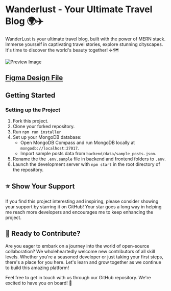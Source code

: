 # Wanderlust - Your Ultimate Travel Blog 🌍✈️

WanderLust is your ultimate travel blog, built with the power of MERN stack. Immerse yourself in captivating travel stories, explore stunning cityscapes. It's time to discover the world's beauty together! ✈️🗺️

![Preview Image](https://github.com/krishnaacharyaa/wanderlust/assets/116620586/17ba9da6-225f-481d-87c0-5d5a010a9538)

## [Figma Design File](https://www.figma.com/file/zqNcWGGKBo5Q2TwwVgR6G5/WanderLust--A-Travel-Blog-App?type=design&node-id=0%3A1&mode=design&t=c4oCG8N1Fjf7pxTt-1)

## Getting Started

### Setting up the Project
1. Fork this project.
2. Clone your forked repository.
3. Run `npm run installer`
4. Set up your MongoDB database:
   - Open MongoDB Compass and run MongoDB locally at `mongodb://localhost:27017`.
   - Import sample posts data from `backend/data/sample_posts.json`.
6. Rename the the `.env.sample` file in backend and frontend folders to `.env`.
7. Launch the development server with `npm start` in the root directory of the repository.

## ⭐ Show Your Support

If you find this project interesting and inspiring, please consider showing your support by starring it on GitHub! Your star goes a long way in helping me reach more developers and encourages me to keep enhancing the project.

## 🌟 Ready to Contribute?

Are you eager to embark on a journey into the world of open-source collaboration? We wholeheartedly welcome new contributors of all skill levels. Whether you're a seasoned developer or just taking your first steps, there's a place for you here. Let's learn and grow together as we continue to build this amazing platform!

Feel free to get in touch with us through our GitHub repository. We're excited to have you on board! 🚀
